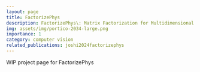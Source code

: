 ```yaml
---
layout: page
title: FactorizePhys
description: FactorizePhys\: Matrix Factorization for Multidimensional Attention in Remote Physiological Sensing
img: assets/img/portico-2034-large.png
importance: 1
category: computer vision
related_publications: joshi2024factorizephys 
---
```


WIP project page for FactorizePhys
